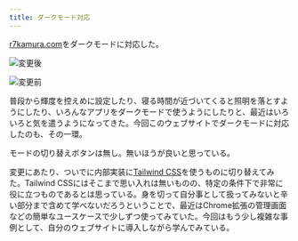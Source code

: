 ```yaml
---
title: ダークモード対応
---
```

[r7kamura.com](https://r7kamura.com/)をダークモードに対応した。

![](https://lh6.googleusercontent.com/pSbqI2rUTxmVTnSeBVJr1NLgUw8e-YusYXnkEgxJ7k3hv8Rfi3RsMyWQpY0LzR2FQllNIhCkT8gb7UTsluXitudaHcKUtGD0bnXbf3zwJ1swimb2vNaG41BL4oNc4k2yOzdJouvn8KYv6yoJdEhzo_jxHfQkEIkqKeBaZU1jMGSFy8YroZ2jBREw4rc9 "変更後")

![](https://lh6.googleusercontent.com/rmQyx9ko5NnoYHIR-ggeHTFWyE0SB26Ql8QhADVLFQ7yBfxXm0Xi4RkCC8b-yfzH9vRhoIK9p4SKhM_vB1C85DWUg1Kq2mgeru6X3iST-LQj2p2RvVxz_d6Y-klacfOR0VGNqQmMHr-R7cV6qwO4JITo9mRnJkvOUMt8e-ZeEYG1m3tEoWXo2-BxxVZW "変更前")

普段から輝度を控えめに設定したり、寝る時間が近づいてくると照明を落とすようにしたり、いろんなアプリをダークモードで使うようにしたりと、最近はいろいろと気を遣うようになってきた。今回このウェブサイトでダークモードに対応したのも、その一環。

モードの切り替えボタンは無し。無いほうが良いと思っている。

変更にあたり、ついでに内部実装に[Tailwind CSS](https://tailwindcss.com/)を使うものに切り替えてみた。Tailwind CSSにはそこまで思い入れは無いものの、特定の条件下で非常に役に立つものであるとは思っている。身を切って自分事として扱ってみないと辛い部分まで含めて学べないだろうということで、最近はChrome拡張の管理画面などの簡単なユースケースで少しずつ使ってみていた。今回はもう少し複雑な事例として、自分のウェブサイトに導入しながら学んでみている。
